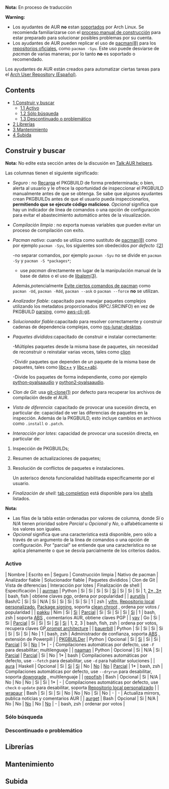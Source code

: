 **Nota:** En proceso de traducción

**Warning:**

*   Los ayudantes de AUR **no** estan [soportados](https://bbs.archlinux.org/viewtopic.php?pid=828254#p828254) por Arch Linux. Se recomienda familiarizarse con el [proceso manual de construcción](/index.php/Arch_User_Repository_(Espa%C3%B1ol)#Instalar_paquetes "Arch User Repository (Español)") para estar preparado para solucionar posibles problemas por su cuenta.
*   Los ayudantes de AUR pueden replicar el uso de [pacman(8)](https://jlk.fjfi.cvut.cz/arch/manpages/man/pacman.8) para los [repositorios oficiales](/index.php/Official_repositories_(Espa%C3%B1ol) "Official repositories (Español)"), como `pacman -Syu`. Este uso puede desviarse de *pacman* de varias maneras; por lo tanto **no** es soportado o recomendado.

Los ayudantes de AUR están creados para automatizar ciertas tareas para el [Arch User Repository (Español)](/index.php/Arch_User_Repository_(Espa%C3%B1ol) "Arch User Repository (Español)").

## Contents

*   [1 Construir y buscar](#Construir_y_buscar)
    *   [1.1 Activo](#Activo)
    *   [1.2 Sólo búsqueda](#S.C3.B3lo_b.C3.BAsqueda)
    *   [1.3 Descontinuado o problemático](#Descontinuado_o_problem.C3.A1tico)
*   [2 Librerías](#Librer.C3.ADas)
*   [3 Mantenimiento](#Mantenimiento)
*   [4 Subida](#Subida)

## Construir y buscar

**Nota:** No edite esta sección antes de la discusión en [Talk:AUR helpers](/index.php/Talk:AUR_helpers "Talk:AUR helpers").

Las columnas tienen el siguiente significado:

*   *Seguro* : no [Recarga](https://wiki.archlinux.org/index.php/Help:Reading_(Espa%C3%B1ol)#Recarga) el PKGBUILD de forma predeterminada; o bien, alerta al usuario y le ofrece la oportunidad de inspeccionar el PKGBUILD manualmente antes de que se obtenga. Se sabe que algunos ayudantes crean PKGBUILDs antes de que el usuario pueda inspeccionarlos, **permitiendo que se ejecute código malicioso**. *Opcional* significa que hay un indicador de línea de comandos o una opción de configuración para evitar el abastecimiento automático antes de la visualización.
*   *Compilación limpia* : no exporta nuevas variables que pueden evitar un proceso de compilación con exito.
*   *Pacman nativo*: cuando se utiliza como sustituto de [pacman(8)](https://jlk.fjfi.cvut.cz/arch/manpages/man/pacman.8) como por ejemplo `pacman -Syu`, los siguientes son obedecidos *por defecto* :[[2]](https://wiki.archlinux.org/index.php?title=Talk:AUR_helpers&oldid=515160#Add_.22pacman_wrap.22_column)

	-no separar comandos, por ejemplo `pacman -Syu` no se divide en `pacman -Sy` y `pacman -S *packages*`;

	- use *pacman* directamente en lugar de la manipulación manual de la base de datos o el uso de [libalpm(3)](https://jlk.fjfi.cvut.cz/arch/manpages/man/libalpm.3).

	Además,potencialmente [Evite ciertos comandos de pacman](/index.php/System_maintenance_(Espa%C3%B1ol)#Evite_ciertos_comandos_de_pacman "System maintenance (Español)") como `pacman -Ud`, `pacman -Rdd`, `pacman --ask` o `pacman --force` **no** se utilizan.

*   *Analizador fiable*: capacitado para manejar paquetes complejos utilizando los metadatos proporcionados (RPC/.SRCINFO) en vez de PKGBUILD [parsing](https://en.wikipedia.org/wiki/Parsing#Parser "w:Parsing"), como [aws-cli-git](https://aur.archlinux.org/packages/aws-cli-git/).
*   *Solucionador fiable*:capacitado para resolver correctamente y construir cadenas de dependencia complejas, como [ros-lunar-desktop](https://aur.archlinux.org/packages/ros-lunar-desktop/).
*   *Paquetes divididos*:capacitado de construir e instalar correctamente:

	-Múltiples paquetes desde la misma base de paquetes, sin necesidad de reconstruir o reinstalar varias veces, tales como [clion](https://aur.archlinux.org/packages/clion/)

	-Dividir paquetes que dependen de un paquete de la misma base de paquetes, tales como [libc++](https://aur.archlinux.org/packages/libc%2B%2B/) y [libc++abi](https://aur.archlinux.org/packages/libc%2B%2Babi/).

	-Divide los paquetes de forma independiente, como por ejemplo [python-pyalsaaudio](https://aur.archlinux.org/packages/python-pyalsaaudio/) y [python2-pyalsaaudio](https://aur.archlinux.org/packages/python2-pyalsaaudio/).

*   *Clon de Git*: usa [git-clone(1)](https://jlk.fjfi.cvut.cz/arch/manpages/man/git-clone.1) por defecto para recuperar los archivos de compilación desde el AUR.
*   *Vista de diferencia*: capacitado de provocar una sucesión directa, en particular de: capacidad de ver las diferencias de paquetes en la inspección. Además de la PKGBUILD, esto incluye cambios en archivos como `.install` o `.patch`.
*   *Interacción por lotes*: capacidad de provocar una sucesión directa, en particular de:

1.  Inspección de PKGBUILDs;
2.  Resumen de actualizaciones de paquetes;
3.  Resolución de conflictos de paquetes e instalaciones.

	Un asterisco denota funcionalidad habilitada específicamente por el usuario.

*   *Finalización de shell*: [tab completion](https://en.wikipedia.org/wiki/Command-line_completion "w:Command-line completion") está disponible para los [shells](/index.php/Shell "Shell") listados.

**Nota:**

*   Las filas de la tabla están ordenadas por valores de columna, donde *Sí* o *N/A* tienen prioridad sobre *Parcial* u *Opcional* y *No*, o alfabéticamente si los valores son iguales.
*   *Opcional* significa que una característica está disponible, pero sólo a través de un argumento de la línea de comandos o una opción de configuración. Por "parcial" se entiende que una característica no se aplica plenamente o que se desvía parcialmente de los criterios dados.

### Activo

| Nombre | Escrito en | Seguro | Construcción limpia | Nativo de pacman | Analizador fiable | Solucionador fiable | Paquetes divididos | Clon de Git | Vista de diferencias | Interacción por lotes | Finalización de shell | Especificación |
| [aurman](https://aur.archlinux.org/packages/aurman/) | Python | Si | Si | Si | Si | [Si](https://github.com/polygamma/aurman/wiki/Description-of-the-aurman-dependency-solving) | Si | Si | Si | 1, [2*, 3*](https://github.com/polygamma/aurman#question-5) | bash, fish | obtiene claves pgp, ordena por popularidad |
| [aurutils](https://aur.archlinux.org/packages/aurutils/) | Bash/C | Si | Si | N/A | Si | Si | Si | Si | Si | 1 | zsh | [vifm](/index.php/Vifm "Vifm"), [Repositorio local personalizado](https://wiki.archlinux.org/index.php/Pacman/Tips_and_tricks_(Espa%C3%B1ol)#Repositorio_local_personalizado), [Package signing](https://wiki.archlinux.org/index.php/Pacman/Package_signing_(Espa%C3%B1ol)), soporta [clean chroot](/index.php/DeveloperWiki:Building_in_a_Clean_Chroot "DeveloperWiki:Building in a Clean Chroot") , ordena por votos / popularidad |
| [pakku](https://aur.archlinux.org/packages/pakku/) | Nim | Si | [Si](https://github.com/kitsunyan/pakku/commit/864cc0373fd6095295f68cc44d1657bd17269732) | [Parcial](https://github.com/kitsunyan/pakku/wiki/Native-Pacman-Explanation) | Si | Si | Si | Si | [Si](https://github.com/kitsunyan/pakku/commit/396e9f44c4f5a79c7b9238835599387f6ff418fe) | 1 | bash, zsh | soporta [ABS](https://wiki.archlinux.org/index.php/Arch_Build_System_(Espa%C3%B1ol)) , comentarios AUR, obtiene claves PGP |
| [yay](https://aur.archlinux.org/packages/yay/) | Go | Si | Si | [Parcial](https://github.com/Jguer/yay/issues/464) | Si | Si | Si | [Si](https://github.com/Jguer/yay/pull/297) | [Si](https://github.com/Jguer/yay/pull/447) | 1, 2, 3 | bash, fish, zsh | ordena por votos, recupera claves GP,[prompt architecture](https://github.com/Jguer/yay/commit/4bcd3a6297052714e91e3f886602ce5c12d15786) |
| [bauerbill](https://aur.archlinux.org/packages/bauerbill/) | Python | Si | Si | Si | Si | Si | Si | Si | No | 1 | bash, zsh | Administrador de confianza, soporta [ABS](https://wiki.archlinux.org/index.php/Arch_Build_System_(Espa%C3%B1ol)) , extensión de Powerpill |
| [PKGBUILDer](https://aur.archlinux.org/packages/PKGBUILDer/) | Python | Opcional | Si | [Si](https://github.com/Kwpolska/pkgbuilder/blob/master/docs/wrapper.rst) | Si | Si | [Parcial](https://github.com/Kwpolska/pkgbuilder/issues/39) | Si | [No](https://github.com/Kwpolska/pkgbuilder/issues/36) | 1* | - | Compilaciones automáticas por defecto, use `-F` para desabilitar; multilenguaje |
| [naaman](https://aur.archlinux.org/packages/naaman/) | Python | Opcional | Si | N/A | Si | [Parcial](https://github.com/enckse/naaman/issues/19) | [Parcial](https://github.com/enckse/naaman/issues/20) | Si | No | 1* | bash | Compilaciones automáticas por defecto, use `--fetch` para desabilitar, use `-d` para habilitar soluciones |
| [aura](https://aur.archlinux.org/packages/aura/) | Haskell | Opcional | Si | [Si](https://github.com/aurapm/aura/blob/master/aura/src/Aura/Pacman.hs) | [Si](https://github.com/aurapm/aura/commit/7848e9830cd880215f1d12a1c0294992428ea778) | No | [No](https://github.com/aurapm/aura/issues/353) | [No](https://github.com/aurapm/aura/pull/346) | [Parcial](https://github.com/aurapm/aura/blob/89bf702bd0539fa757265c4c54ea2192155f85ed/aura/src/Aura/Pkgbuild/Records.hs) | 1* | bash, zsh | Compilaciones automáticas por defecto, use `--dryrun` para desabilitar, soporta [downgrade](/index.php/Downgrade "Downgrade") , multilenguaje |
| [repofish](https://aur.archlinux.org/packages/repofish/) | Bash | Opcional | Si | N/A | No | No | No | Si | Si | 1* | - | Compilaciones automáticas por defecto, use `check` o `update` para desabilitar, soporta [Repositorio local personalizado](https://wiki.archlinux.org/index.php/Pacman/Tips_and_tricks_(Espa%C3%B1ol)#Repositorio_local_personalizado) |
| [wrapaur](https://aur.archlinux.org/packages/wrapaur/) | Bash | Si | Si | Si | No | No | No | Si | No | - | - | Actualiza mirrors, publica noticias y comentarios AUR |
| [aurget](https://aur.archlinux.org/packages/aurget/) | Bash | Opcional | Si | N/A | No | No | [No](https://github.com/pbrisbin/aurget/issues/40) | No | [No](https://github.com/pbrisbin/aurget/issues/41) | - | bash, zsh | ordenar por votos |

### Sólo búsqueda

### Descontinuado o problemático

## Librerías

## Mantenimiento

## Subida